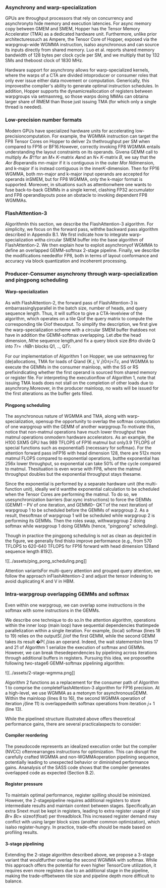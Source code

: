 ### Asynchrony and warp-specialization

GPUs are throughput processors that rely on concurrency and asynchronyto hide memory and execution latencies. For async memory copy between GMEM and SMEM, Hopper has the Tensor Memory Accelerator (TMA) as a dedicated hardware unit. Furthermore, unlike prior architecturessuch as Ampere, the Tensor Core of Hopper, exposed via the warpgroup-wide WGMMA instruction, isalso asynchronous and can source its inputs directly from shared memory. Luo et al. reports shared memory bandwidth of 128 bytes per clock cycle per SM, and we multiply that by 132 SMs and theboost clock of 1830 MHz.

Hardware support for asynchrony allows for warp-specialized kernels, where the warps of a CTA are divided intoproducer or consumer roles that only ever issue either data movement or computation. Generically, this improvesthe compiler's ability to generate optimal instruction schedules. In addition, Hopper supports the dynamicreallocation of registers between warpgroups via setmaxnreg, so those warps doing MMAs can obtaina larger share of RMEM than those just issuing TMA (for which only a single thread is needed).

### Low-precision number formats

Modern GPUs have specialized hardware units for accelerating low-precisioncomputation. For example, the WGMMA instruction can target the FP8 Tensor Cores on Hopper to deliver 2x thethroughput per SM when compared to FP16 or BF16.However, correctly invoking FP8 WGMMA entails understanding the layout constraints on its operands. Givena GEMM call to multiply 𝐴× 𝐵⊤for an 𝑀× 𝐾-matrix 𝐴and an 𝑁× 𝐾-matrix 𝐵, we say that the 𝐴or 𝐵operandis mn-major if it is contiguous in the outer 𝑀or 𝑁dimension, and k-major if is instead contiguous in the inner𝐾-dimension. Then for FP16 WGMMA, both mn-major and k-major input operands are accepted for operands inSMEM, but for FP8 WGMMA, only the k-major format is supported. Moreover, in situations such as attentionwhere one wants to fuse back-to-back GEMMs in a single kernel, clashing FP32 accumulator and FP8 operandlayouts pose an obstacle to invoking dependent FP8 WGMMAs.

### FlashAttention-3

AlgorithmIn this section, we describe the FlashAttention-3 algorithm. For simplicity, we focus on the forward pass, withthe backward pass algorithm described in Appendix B.1. We first indicate how to integrate warp-specialization witha circular SMEM buffer into the base algorithm of FlashAttention-2. We then explain how to exploit asynchronyof WGMMA to define an overlapped GEMM-softmax 2-stage pipeline. Finally, we describe the modifications neededfor FP8, both in terms of layout conformance and accuracy via block quantization and incoherent processing.

### Producer-Consumer asynchrony through warp-specialization and pingpong scheduling

#### Warp-specialization 
As with FlashAttention-2, the forward pass of FlashAttention-3 is embarrassinglyparallel in the batch size, number of heads, and query sequence length. Thus, it will suffice to give a CTA-levelview of the algorithm, which operates on a tile Q𝑖of the query matrix to compute the corresponding tile O𝑖of theoutput. To simplify the description, we first give the warp-specialization scheme with a circular SMEM buffer thatdoes not have in addition the GEMM-softmax overlapping. Let 𝑑be the head dimension, 𝑁the sequence length,and fix a query block size 𝐵𝑟to divide Q into 𝑇𝑟= ⌈𝑁𝐵𝑟⌉blocks Q1, .., Q𝑇𝑟.

For our implementation of Algorithm 1 on Hopper, we use setmaxnreg for (de)allocations, TMA for loads of Q𝑖and {K 𝑗, V 𝑗}0≤𝑗<𝑇𝑐, and WGMMA to execute the GEMMs in the consumer mainloop, with the SS or RS prefixindicating whether the first operand is sourced from shared memory or register file. For interpreting the executionflow of Algorithm 1, note that issuing TMA loads does not stall on the completion of other loads due to asynchrony.Moreover, in the producer mainloop, no waits will be issued for the first 𝑠iterations as the buffer gets filled.

#### Pingpong scheduling
The asynchronous nature of WGMMA and TMA, along with warp-specialization, opensup the opportunity to overlap the softmax computation of one warpgroup with the GEMM of another warpgroup.To motivate this, notice that non-matmul operations have much lower throughput than matmul operations onmodern hardware accelerators. As an example, the H100 SXM5 GPU has 989 TFLOPS of FP16 matmul but only3.9 TFLOPS of special functions such as exponential5 (necessary for softmax). For the attention forward pass inFP16 with head dimension 128, there are 512x more matmul FLOPS compared to exponential operations, butthe exponential has 256x lower throughput, so exponential can take 50% of the cycle compared to matmul. Thesituation is even worse with FP8, where the matmul throughput doubles but the exponential throughput stays thesame.

Since the exponential is performed by a separate hardware unit (the multi-function unit), ideally we'd wantthe exponential calculation to be scheduled when the Tensor Cores are performing the matmul. To do so, we usesynchronization barriers (bar.sync instructions) to force the GEMMs (GEMM1 – PV of one iteration, and GEMM0– QK⊤of the next iteration) of warpgroup 1 to be scheduled before the GEMMs of warpgroup 2. As a result, thesoftmax of warpgroup 1 will be scheduled while warpgroup 2 is performing its GEMMs. Then the roles swap, withwarpgroup 2 doing softmax while warpgroup 1 doing GEMMs (hence, "pingpong" scheduling). 

Though in practice the pingpong scheduling is not as clean as depicted in the figure, we generally find thisto improve performance (e.g., from 570 TFLOPS to 620-640 TFLOPS for FP16 forward with head dimension 128and sequence length 8192).

![[../assets/ping_pong_scheduling.png]] 

Attention variantsFor multi-query attention and grouped query attention, we follow the approach inFlashAttention-2 and adjust the tensor indexing to avoid duplicating K and V in HBM.

### Intra-warpgroup overlapping GEMMs and softmax

Even within one warpgroup, we can overlap some instructions in the softmax with some instructions in the GEMMs.

We describe one technique to do so.In the attention algorithm, operations within the inner loop (main loop) have sequential dependencies thatimpede parallelization within a single iteration. For example, (local) softmax (lines 18 to 19) relies on the outputS( 𝑗)𝑖of the first GEMM, while the second GEMM takes its result �P( 𝑗)𝑖as an operand. Indeed, the wait statementsin lines 17 and 21 of Algorithm 1 serialize the execution of softmax and GEMMs. However, we can break thesedependencies by pipelining across iterations through additional buffers in registers. Pursuing this idea, we proposethe following two-stage6 GEMM-softmax pipelining algorithm:

![[../assets/2-stage-wgmma.png]]

Algorithm 2 functions as a replacement for the consumer path of Algorithm 1 to comprise the completeFlashAttention-3 algorithm for FP16 precision. At a high-level, we use WGMMA as a metonym for asynchronousGEMM. Within the mainloop (lines 8 to 16), the second WGMMA operation of iteration 𝑗(line 11) is overlappedwith softmax operations from iteration 𝑗+ 1 (line 13).

While the pipelined structure illustrated above offers theoretical performance gains, there are several practicalaspects to consider:

#### Compiler reordering
The pseudocode represents an idealized execution order but the compiler (NVCC) oftenrearranges instructions for optimization. This can disrupt the carefully crafted WGMMA and non-WGMMAoperation pipelining sequence, potentially leading to unexpected behavior or diminished performance gains. Ananalysis of the SASS code shows that the compiler generates overlapped code as expected (Section B.2).

#### Register pressure
To maintain optimal performance, register spilling should be minimized. However, the 2-stagepipeline requires additional registers to store intermediate results and maintain context between stages. Specifically,an extra Snext must be kept in registers, leading to extra register usage of size 𝐵𝑟× 𝐵𝑐× sizeof(float) per threadblock.This increased register demand may conflict with using larger block sizes (another common optimization), which isalso register-hungry. In practice, trade-offs should be made based on profiling results.

#### 3-stage pipelining
Extending the 2-stage algorithm described above, we propose a 3-stage variant that wouldfurther overlap the second WGMMA with softmax. While this approach offers the potential for even higher TensorCore utilization, it requires even more registers due to an additional stage in the pipeline, making the trade-offbetween tile size and pipeline depth more difficult to balance.